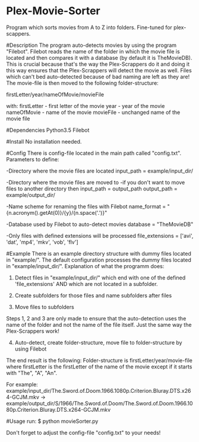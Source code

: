 # Plex-Movie-Sorter
Program which sorts movies from A to Z into folders. Fine-tuned for plex-scappers.

#Description
The program auto-detects movies by using the program "Filebot". Filebot reads the name of the folder in which the movie file is located and then compares it with a database (by default it is TheMovieDB). This is crucial because that's the way the Plex-Scrappers do it and doing it this way ensures that the Plex-Scrappers will detect the movie as well. Files which can't bed auto-detected because of bad naming are left as they are! The movie-file is then moved to the following folder-structure:

firstLetter/year/nameOfMovie/movieFile

with:
firstLetter - first letter of the movie
year - year of the movie
nameOfMovie - name of the movie
movieFile - unchanged name of the movie file

#Dependencies
Python3.5
Filebot

#Install
No installation needed.

#Config
There is config-file located in the main path called "config.txt".
Parameters to define:

-Directory where the movie files are located
input_path = example/input_dir/

-Directory where the movie files are moved to
-if you don't want to move files to another directory then input_path = output_path
output_path = example/output_dir/

-Name scheme for renaming the files with Filebot
name_format = "{n.acronym().getAt(0)}/{y}/{n.space('.')}"

-Database used by Filebot to auto-detect movies
database = "TheMovieDB"

-Only files with defined extensions will be processed
file_extensions = ['avi', 'dat', 'mp4', 'mkv', 'vob', 'flv'] 

#Example
There is an example directory structure with dummy files located in "example/". The default configuration processes the dummy files located in "example/input_dir/". Explanation of what the programm does:

1. Detect files in "example/input_dir/" which end with one of the defined 'file_extensions' AND which are not located in a subfolder.

2. Create subfolders for those files and name subfolders after files

3. Move files to subfolders

Steps 1, 2 and 3 are only made to ensure that the auto-detection uses the name of the folder and not the name of the file itself. Just the same way the Plex-Scrappers work!

4. Auto-detect, create folder-structure, move file to folder-structure by using Filebot

The end result is the following:
Folder-structure is firstLetter/year/movie-file where firstLetter is the firstLetter of the name of the movie except if it starts with "The", "A", "An".

For example:
example/input_dir/The.Sword.of.Doom.1966.1080p.Criterion.Bluray.DTS.x264-GCJM.mkv -> example/output_dir/S/1966/The.Sword.of.Doom/The.Sword.of.Doom.1966.1080p.Criterion.Bluray.DTS.x264-GCJM.mkv


#Usage
run:
$ python movieSorter.py

Don't forget to adjust the config-file "config.txt" to your needs!

